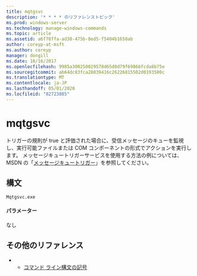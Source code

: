 ```yaml
---
title: mqtgsvc
description: '* * * * のリファレンストピック'
ms.prod: windows-server
ms.technology: manage-windows-commands
ms.topic: article
ms.assetid: a6f78ffa-ad38-475b-8ed5-f5404b1658ab
author: coreyp-at-msft
ms.author: coreyp
manager: dongill
ms.date: 10/16/2017
ms.openlocfilehash: 9985a300250029578d65d0d79f69866fcda8b75e
ms.sourcegitcommit: ab64dc83fca28039416c26226815502d0193500c
ms.translationtype: MT
ms.contentlocale: ja-JP
ms.lasthandoff: 05/01/2020
ms.locfileid: "82723885"
---
```

# <a name="mqtgsvc"></a>mqtgsvc



トリガーの規則が true と評価された場合に、受信メッセージのキューを監視し、実行可能ファイルまたは COM コンポーネントの形式でアクションを実行します。 メッセージキュートリガーサービスを使用する方法の例については、MSDN の「[メッセージキュートリガー](https://go.microsoft.com/fwlink/?LinkId=248725)」を参照してください。

## <a name="syntax"></a>構文

```
Mqtgsvc.exe
```

#### <a name="parameters"></a>パラメーター

なし

## <a name="additional-references"></a>その他のリファレンス

-   - [コマンド ライン構文の記号](command-line-syntax-key.md)